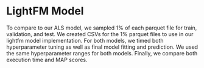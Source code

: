 # LightFM Model

To compare to our ALS model, we sampled 1% of each parquet file for train, validation, and test. 
We created CSVs for the 1% parquet files to use in our lightfm model implementation.
For both models, we timed both hyperparameter tuning as well as final model fitting and prediction.
We used the same hyperparameter ranges for both models.
Finally, we compare both execution time and MAP scores.
